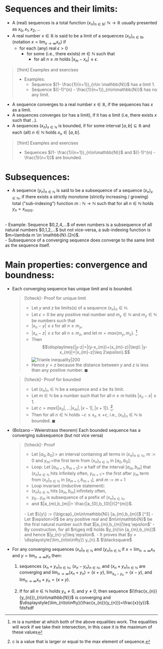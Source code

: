 # Sequences and their limits:

- A (real) sequences is a total function $(x_{n})_{n\in N}:\ \mathbb{N}\rightarrow\mathbb{R}$ usually presented as $x_{0}, x_{1},x_{2},...$
- A real number $x\in \mathbb{R}$ is said to be a limit of a sequences $(x_{n})_{n\in N}$, (notation $x=\lim_{x\to\infty} x_{n}$) if
	- for each (any) real $\epsilon>0$ 
		- for some (i.e., there exists) $m\in \mathbb{N}$ such that 
			- for all $n\geq m$ holds $|x_{m}-x_{n}|\leq \epsilon$.

> [!hint] Examples and exercises
> - Examples:
> 	- Sequence $(1- \frac{1}{n+1})_{n\in \mathbb{N}}$ has a limit $1$.
> 	- Sequence $((-1)^{n} - \frac{1}{n+1})_{n\in\mathbb{N}}$ has no any limit.

- A sequence converges to a real number $x\in \mathbb{R}$, if the sequences has $x$ as a limit.
- A sequences converges (or has a limit), if it has a limit (i.e, there exists $x$ such that ..).
- A sequences $(x_{n})_{x\in \mathbb{N}}$ is bounded, if for some interval $[a,b]\subseteq\mathbb{R}$ and each (all) $n \in \mathbb{N}$ holds $x_{n}\in [a,b]$. 

>[!hint] Examples and exercises
>- Sequences $(1- \frac{1}{n+1})_{n\in\mathbb{N}}$ and $((-1)^{n} - \frac{1}{n+1})$ are bounded.

# Subsequences:

- A sequence $(y_{n})_{n\in \mathbb{N}}$ is said to be a subsequence of a sequence $(x_{n})_{x\in \mathbb{N}}$, if there exists a strictly monotone (strictly increasing / growing) total ("sub-indexing") function $m: \mathbb{N}\to\mathbb{N}$ such that for all $n\in\mathbb{N}$ holds $y_{n}=x_{m(n)}$.
<br>
- Example: Sequence $0,2,4,...$ of even numbers is a subsequence of all natural numbers $0,1,2,...$ but not vice-versa, a sub-indexing function is $m=\lambda m \in \mathbb{N}.(2n)$.
<br>
- Subsequence of a converging sequence does converge to the same limit as the sequence itself.

# Main properties: convergence and boundness:

- Each converging sequence has unique limit and is bounded.
   
  >[!check]- Proof for unique limit
  >- Let $y$ and $z$ be limits(s) of a sequence $(x_{n})_n\in\mathbb{N}$.
  >- Let $\epsilon>0$ be any positive real number and $m_{y}\in \mathbb{N}$ and $m_{z}\in \mathbb{N}$ be numbers such that
  >	- $|x_{n}-y|\leq \epsilon$ for all $n\geq m_{y}$,
  >	- $|x_{n}-z|\leq \epsilon$ for all $n\geq m_{z}$,
  >	  and let $m=max\{m_{y},m_{z}\}$.   [^1].
  >- Then $$\displaylines{|y-z|=|(y-x_{m})+(x_{m}-z)|\leq\\ |y-x_{m}|+|x_{m}-z|\leq 2\epsilon}.$$![Trianle inequality|200](The%20Dot%20product%20and%20its%20properties..md#^73428c)
  >- Hence $y=z$ because the distance between $y$ and $z$ is less than any positive number.
  >$\blacksquare$
 
  >[!check]- Proof for bounded
  >- Let $(x_{n})_n\in\mathbb{N}$ be a sequence and $x$ be its limit.
  >- Let $m\in\mathbb{N}$ be a number such that for all $n\geq m$ holds $|x_{n}-x|\leq 1$.
  >- Let $c=max\{|x_{0}|,...|x_{m}|, |x-1|,|x+1|\}$.     [^2].
  >- Then for all $n\in\mathbb{N}$ holds $-c\leq x_{n}\leq +c,$ i.e., 
  >  $(x_{n})_n\in\mathbb{N}$ is bounded.
  >$\blacksquare$
  
- (Bolzano – Weierstrass theorem) Each bounded sequence has a converging subsequence (but not vice versa)
  
  > [!check]- Proof
  > - Let $[a_{0},b_{0}] :=$ an interval containing all terms in $(x_{n})_{n\in\mathbb{N}}$, $m:= 0$ and $y_{m}:=$the first term from $(x_{n})_{n\in\mathbb{N}}$ in $[a_{0},b_{0}]$;
  >   <br>
  > - Loop:
  >   Let $[a_{m+1}, b_{m+1}]:=$ a half of the interval $[a_{m},b_{m}]$ that $(x_{n})_{n\in\mathbb{N}}$ hits infinitely often,
  >   $y_{m+1}:=$ the first after $y_{m}$ term from $(x_{n})_{n\in\mathbb{N}}$ in $[a_{m+1},b_{m+1}]$, and $m:=m+1$
  >   <br>
  >- Loop invariant (inductive statement):
  >	- $(x_{n})_{n\in\mathbb{N}}$ hits $[a_{m},b_{m}]$ infinitely often,
  >	- $y_{0}...y_{m}$ is subsequence of a prefix of $(x_{n})_{n\in\mathbb{N}}$,
  >	- and $|a_{m},b_{m}|= \frac{|a_{0},b_{0}|}{2^{m}}$.
  ><br>
  >- Let $\{y\} := {\bigcap}_{m\in\mathbb{N}} [a_{m},b_{m}]$ [^3]
  >- Let $\epsilon>0$ be any positive real and $m\in\mathbb{N}$ be the first natural number such that $|a_{m},b_{m}|\leq \epsilon$'
  >- By construction, for all $n\geq m$ holds $y_{n}\in [a_{m},b_{m}]$ and hence $|y_{n}-y|\leq \epsilon$.
  >- It proves that $y = \displaystyle{\lim_{n\to\infty}} y_{n}.$
  >$\blacksquare$

- For any converging sequences $(x_{n})_{n\in\mathbb{N}}$ and $(y_{n})_{n\in\mathbb{N}}$ if $x=\displaystyle{\lim_{n\to\infty} x_{n}}$ and $y=\displaystyle{\lim_{n\to\infty} y_{n}}$ then:
	1. sequences $(x_{n}+y_{n})_{n\in\mathbb{N}},\ (x_{n}- y_{n})_{n\in\mathbb{N}},$ and $(x_{n}\times y_{n})_{n\in\mathbb{N}}$ are converging and $\displaystyle{\lim_{n\to\infty}(x_{n}+y_{n})=(x+y),\ \lim_{x_{n}-y_{n}}=(x-y)}$, and $\displaystyle{\lim_{n\to\infty} x_{n}\times y_{n}=(x\times y)}$.   
	  <br>
	2. If for all $n\in\mathbb{N}$ holds $y_{n}\neq 0$, and $y\neq 0$, then sequence $(\frac{x_{n}}{y_{n}})_{n\in\mathbb{N}}$ is converging and $\displaystyle{\lim_{n\to\infty}(\frac{x_{n}}{y_{n}})=\frac{x}{y}}$.
  fdsfsdf


[^1]: m is a number at which both of the above equalities work. The equalities will work if we take their intersection, in this case it is the maximum of these values
[^2]: c is a value that is larger or equal to the max element of sequence.  
[^3]: The intersection of all subintervals of $[a_{0},b_{0}]$ 